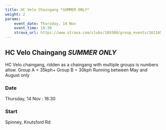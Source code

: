 ```yaml
---
title: HC Velo Chaingang *SUMMER ONLY*
weight: 2
params:
    event_date: Thursday, 14 Nov
    event_time: 18:30
    strava_url: https://www.strava.com/clubs/189380/group_events/1611651
---
```


## HC Velo Chaingang *SUMMER ONLY* 

HC Velo chaingang, ridden as a chaingang with multiple groups is numbers allow.
Group A = 35kph&#43;
Group B = 30kph
Running between May and August only

### Date

Thursday, 14 Nov : 18:30

### Start

Spinney, Knutsford Rd


